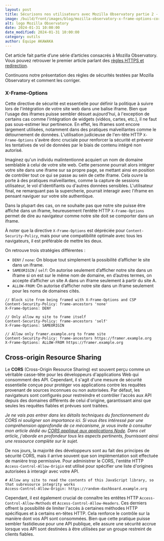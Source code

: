 ```yaml
---
layout: post
title: Sécurisons nos utilisateurs avec Mozilla Observatory partie 2 - X-Frame-Options et CORS
image: /build/front/images/blog/mozilla-observatory-x-frame-options-cors.png
alt: logo Mozilla Observatory
date: 2024-01-31 10:00:00
date_modified: 2024-01-31 10:00:00
category: outils
author: Équipe AKAWAKA
---
```


Cet article fait partie d’une série d’articles consacrés à Mozilla Observatory. Vous pouvez retrouver le premier article parlant des [règles HTTPS et redirection](https://www.akawaka.fr/blog/outils/securisons-nos-utilisateurs-avec-mozilla-observatory-https-redirection.html).

Continuons notre présentation des règles de sécurités testées par Mozilla Observatory et comment les corriger.

### X-Frame-Options

Cette directive de sécurité est essentielle pour définir la politique à suivre lors de l'intégration de votre site web dans une balise iframe. Bien que l'usage des iframes puisse sembler désuet aujourd'hui, à l'exception de certains cas comme l'intégration de widgets (vidéos, cartes, etc.), il ne faut pas sous-estimer leur pertinence. En effet, les iframes sont encore largement utilisées, notamment dans des pratiques malveillantes comme le détournement de données. L'utilisation judicieuse de l'en-tête HTTP `X-Frame-Options` s'avère donc cruciale pour renforcer la sécurité et prévenir les tentatives de vol de données par le biais de contenu intégré non autorisé.

Imaginez qu'un individu malintentionné acquiert un nom de domaine semblable à celui de votre site web. Cette personne pourrait alors intégrer votre site dans une iframe sur sa propre page, se mettant ainsi en position de contrôler tout ce qui se passe au sein de cette iframe. Cela ouvre la porte à des pratiques malveillantes, comme la capture de sessions utilisateur, le vol d'identifiants ou d'autres données sensibles. L'utilisateur final, ne remarquant pas la supercherie, pourrait interagir avec l'iframe en pensant naviguer sur votre site authentique.

Dans la plupart des cas, on ne souhaite pas que notre site puisse être affiché dans un iframe, heureusement l’entête HTTP `X-Frame-Options` permet de dire au navigateur comme notre site doit se comporter dans un iframe.

À noter que la directive `X-Frame-Options` est dépréciée pour `Content-Security-Policy`, mais pour une compatibilité optimale avec tous les navigateurs, il est préférable de mettre les deux.

On retrouve trois stratégies différentes :

- `DENY` / `none`: On bloque tout simplement la possibilité d’afficher le site dans un iframe.
- `SAMEORIGIN` / `self`: On autorise seulement d’afficher notre site dans un iframe si on est sur le même nom de domaine, en d’autres termes, on accepte d’afficher un site A dans un iframe seulement à partir du site A.
- `ALLOW-FROM`: On autorise d’afficher notre site dans un iframe seulement pour les noms de domaines cités.

```
// Block site from being framed with X-Frame-Options and CSP
Content-Security-Policy: frame-ancestors 'none'
X-Frame-Options: DENY

// Only allow my site to frame itself
Content-Security-Policy: frame-ancestors 'self'
X-Frame-Options: SAMEORIGIN

// Allow only framer.example.org to frame site
Content-Security-Policy: frame-ancestors https://framer.example.org
X-Frame-Options: ALLOW-FROM https://framer.example.org
```

## Cross-origin Resource Sharing

Le **CORS** (Cross-Origin Resource Sharing) est souvent perçu comme un véritable casse-tête pour les développeurs d'applications Web qui consomment des API. Cependant, il s'agit d'une mesure de sécurité essentielle conçue pour protéger vos applications contre les requêtes provenant de sources inconnues ou non autorisées. Par défaut, les navigateurs sont configurés pour restreindre et contrôler l'accès aux API depuis des domaines différents de celui d'origine, garantissant ainsi que seules les requêtes fiables et prévues sont traitées.

*Je ne vais pas entrer dans les détails techniques du fonctionnement du CORS ni souligner son importance ici. Si vous êtes intéressé par une compréhension approfondie de ce mécanisme, je vous invite à consulter mon article dédié au [CORS appliqué aux applications Node](https://boutdecode.fr/article/cors-avec-nodejs). Dans cet article, j'aborde en profondeur tous les aspects pertinents, fournissant ainsi une ressource complète sur le sujet.*

De nos jours, la majorité des développeurs sont au fait des principes de sécurité CORS, mais il arrive souvent que son implémentation soit effectuée de manière trop permissive. Pour administrer le CORS, l'entête HTTP `Access-Control-Allow-Origin` est utilisé pour spécifier une liste d'origines autorisées à interagir avec votre API.

```
# Allow any site to read the contents of this JavaScript library, so that subresource integrity works
Access-Control-Allow-Origin: https://random-dashboard.example.org
```

Cependant, il est également crucial de connaître les entêtes HTTP `Access-Control-Allow-Methods` et `Access-Control-Allow-Headers`. Ces derniers offrent la possibilité de limiter l'accès à certaines méthodes HTTP spécifiques et à certains en-têtes HTTP. Cela renforce le contrôle sur la manière dont vos API sont consommées. Bien que cette pratique puisse sembler fastidieuse pour une API publique, elle assure une sécurité accrue lorsque vos API sont destinées à être utilisées par un groupe restreint de clients fiables.
